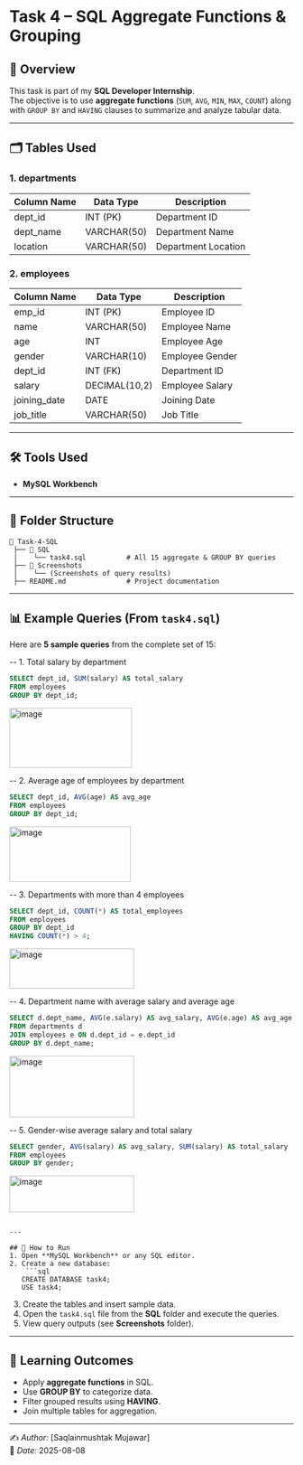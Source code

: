 # Task 4 – SQL Aggregate Functions & Grouping

## 📌 Overview
This task is part of my **SQL Developer Internship**.  
The objective is to use **aggregate functions** (`SUM`, `AVG`, `MIN`, `MAX`, `COUNT`) along with `GROUP BY` and `HAVING` clauses to summarize and analyze tabular data.

---

## 🗂️ Tables Used
### 1. departments
| Column Name | Data Type     | Description              |
|-------------|--------------|--------------------------|
| dept_id     | INT (PK)     | Department ID            |
| dept_name   | VARCHAR(50)  | Department Name          |
| location    | VARCHAR(50)  | Department Location      |

### 2. employees
| Column Name   | Data Type     | Description              |
|---------------|--------------|--------------------------|
| emp_id        | INT (PK)     | Employee ID              |
| name          | VARCHAR(50)  | Employee Name            |
| age           | INT          | Employee Age             |
| gender        | VARCHAR(10)  | Employee Gender          |
| dept_id       | INT (FK)     | Department ID            |
| salary        | DECIMAL(10,2)| Employee Salary          |
| joining_date  | DATE         | Joining Date             |
| job_title     | VARCHAR(50)  | Job Title                |

---

## 🛠️ Tools Used
- **MySQL Workbench**

---

## 📂 Folder Structure
```
📁 Task-4-SQL
 ├── 📁 SQL
 │    └── task4.sql          # All 15 aggregate & GROUP BY queries
 ├── 📁 Screenshots
 │    └── (Screenshots of query results)
 ├── README.md               # Project documentation
```

---

## 📊 Example Queries (From `task4.sql`)
Here are **5 sample queries** from the complete set of 15:


-- 1. Total salary by department
```sql
SELECT dept_id, SUM(salary) AS total_salary
FROM employees
GROUP BY dept_id;
```
<img width="217" height="106" alt="image" src="https://github.com/user-attachments/assets/98300cb0-3b09-4f8a-9b34-200cb3081993" />


-- 2. Average age of employees by department
```sql
SELECT dept_id, AVG(age) AS avg_age
FROM employees
GROUP BY dept_id;
```
<img width="215" height="98" alt="image" src="https://github.com/user-attachments/assets/ec84b581-660c-4e2b-b820-42b6c7c57390" />


-- 3. Departments with more than 4 employees
```sql
SELECT dept_id, COUNT(*) AS total_employees
FROM employees
GROUP BY dept_id
HAVING COUNT(*) > 4;
```
<img width="221" height="71" alt="image" src="https://github.com/user-attachments/assets/9a566f1a-c1f3-4d51-8ffe-8396958e12f2" />


-- 4. Department name with average salary and average age
```sql
SELECT d.dept_name, AVG(e.salary) AS avg_salary, AVG(e.age) AS avg_age
FROM departments d
JOIN employees e ON d.dept_id = e.dept_id
GROUP BY d.dept_name;
```
<img width="221" height="109" alt="image" src="https://github.com/user-attachments/assets/e594b024-feb5-42bc-908a-0f295ee604fb" />


-- 5. Gender-wise average salary and total salary
```sql
SELECT gender, AVG(salary) AS avg_salary, SUM(salary) AS total_salary
FROM employees
GROUP BY gender;
```
<img width="221" height="65" alt="image" src="https://github.com/user-attachments/assets/f53580cc-68ec-4c0b-abc9-02d1ee5347d0" />


```

---

## 🚀 How to Run
1. Open **MySQL Workbench** or any SQL editor.
2. Create a new database:
    ```sql
   CREATE DATABASE task4;
   USE task4;
   ```
3. Create the tables and insert sample data.
4. Open the `task4.sql` file from the **SQL** folder and execute the queries.
5. View query outputs (see **Screenshots** folder).

---

## 🎯 Learning Outcomes
- Apply **aggregate functions** in SQL.
- Use **GROUP BY** to categorize data.
- Filter grouped results using **HAVING**.
- Join multiple tables for aggregation.

---

✍️ *Author:* [Saqlainmushtak Mujawar]  
📅 *Date:* 2025-08-08

